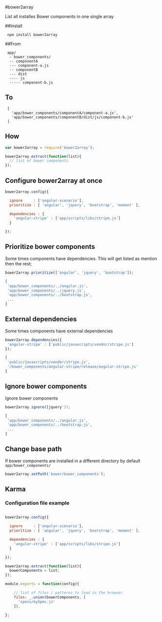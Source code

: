 #bower2array

List all installes Bower components in one single array

##Install

     npm install bower2array

##From

     app/
      - bower_components/
      -- componentA
      --- component-a.js
      -- componentB
      --- dist
      ---- js
      ----- component-b.js


## To

     [
       'app/bower_components/componentA/component-a.js',
       'app/bower_components/componentB/dist/js/component-b.js'
     ]

## How

```javascript
var bower2array = require('bower2array');

bower2array.extract(function(list){
  // list of bower components
});
```

## Configure bower2array at once

```javascript
bower2array.config({

  ignore     : ['angular-scenario'],
  prioritize : [ 'angular', 'jquery', 'bootstrap', 'moment' ],

  dependencies : {
    'angular-stripe' : ['app/scripts/libs/stripe.js']
  }

});
```


## Prioritize bower components

Some times components have dependencies. This will get listed as mention then the rest;

```javascript
bower2array.prioritize(['angular', 'jquery', 'bootstrap']);

[
 'app/bower_components/../angular.js',
 'app/bower_components/../jquery.js',
 'app/bower_components/../bootstrap.js',
 ...
]
```

## External dependencies

Some times components have external dependencies

```javascript
bower2array.dependencies({
 'angular-stripe' : ['public/javascripts/vendor/stripe.js']
});

[
 'public/javascripts/vendor/stripe.js',
 '/bower_components/angular-stripe/release/angular-stripe.js'
]
```

## Ignore bower components

Ignore bower components

```javascript
bower2array.ignore([jquery']);

[
 'app/bower_components/../angular.js',
 'app/bower_components/../bootstrap.js',
 ...
]
```

## Change base path

If bower components are installed in a different directory by default `app/bower_components/`

```javascript
bower2array.setPath('bower/bower_components');
```

## Karma

### Configuration file example

```javascript

bower2array.config({

  ignore     : ['angular-scenario'],
  prioritize : [ 'angular', 'jquery', 'bootstrap', 'moment' ],

  dependencies : {
    'angular-stripe' : ['app/scripts/libs/stripe.js']
  }

});

bower2array.extract(function(list){
  bowerComponents = list;
});

module.exports = function(config){

    // list of files / patterns to load in the browser
    files: _.union(bowerComponents, [
      'specs/mySpec.js'
    ]),

};

```
